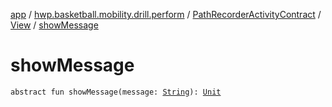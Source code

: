 [app](../../../index.md) / [hwp.basketball.mobility.drill.perform](../../index.md) / [PathRecorderActivityContract](../index.md) / [View](index.md) / [showMessage](.)

# showMessage

`abstract fun showMessage(message: `[`String`](https://kotlinlang.org/api/latest/jvm/stdlib/kotlin/-string/index.html)`): `[`Unit`](https://kotlinlang.org/api/latest/jvm/stdlib/kotlin/-unit/index.html)